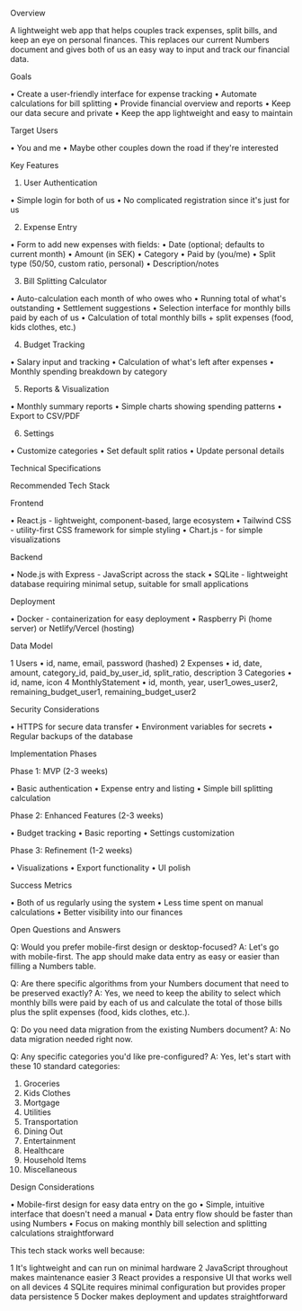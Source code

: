 Overview

A lightweight web app that helps couples track expenses, split bills, and keep an eye on personal finances. This replaces our current Numbers document and gives both of us an
easy way to input and track our financial data.


Goals

 • Create a user-friendly interface for expense tracking
 • Automate calculations for bill splitting
 • Provide financial overview and reports
 • Keep our data secure and private
 • Keep the app lightweight and easy to maintain


Target Users

 • You and me
 • Maybe other couples down the road if they're interested


Key Features

1. User Authentication

 • Simple login for both of us
 • No complicated registration since it's just for us

2. Expense Entry

 • Form to add new expenses with fields:
    • Date (optional; defaults to current month)
    • Amount (in SEK)
    • Category
    • Paid by (you/me)
    • Split type (50/50, custom ratio, personal)
    • Description/notes

3. Bill Splitting Calculator

 • Auto-calculation each month of who owes who
 • Running total of what's outstanding
 • Settlement suggestions
 • Selection interface for monthly bills paid by each of us
 • Calculation of total monthly bills + split expenses (food, kids clothes, etc.)

4. Budget Tracking

 • Salary input and tracking
 • Calculation of what's left after expenses
 • Monthly spending breakdown by category

5. Reports & Visualization

 • Monthly summary reports
 • Simple charts showing spending patterns
 • Export to CSV/PDF

6. Settings

 • Customize categories
 • Set default split ratios
 • Update personal details


Technical Specifications

Recommended Tech Stack

Frontend

 • React.js - lightweight, component-based, large ecosystem
 • Tailwind CSS - utility-first CSS framework for simple styling
 • Chart.js - for simple visualizations

Backend

 • Node.js with Express - JavaScript across the stack
 • SQLite - lightweight database requiring minimal setup, suitable for small applications

Deployment

 • Docker - containerization for easy deployment
 • Raspberry Pi (home server) or Netlify/Vercel (hosting)

Data Model

 1 Users
    • id, name, email, password (hashed)
 2 Expenses
    • id, date, amount, category_id, paid_by_user_id, split_ratio, description
 3 Categories
    • id, name, icon
 4 MonthlyStatement
    • id, month, year, user1_owes_user2, remaining_budget_user1, remaining_budget_user2

Security Considerations

 • HTTPS for secure data transfer
 • Environment variables for secrets
 • Regular backups of the database


Implementation Phases

Phase 1: MVP (2-3 weeks)

 • Basic authentication
 • Expense entry and listing
 • Simple bill splitting calculation

Phase 2: Enhanced Features (2-3 weeks)

 • Budget tracking
 • Basic reporting
 • Settings customization

Phase 3: Refinement (1-2 weeks)

 • Visualizations
 • Export functionality
 • UI polish


Success Metrics

 • Both of us regularly using the system
 • Less time spent on manual calculations
 • Better visibility into our finances


Open Questions and Answers

Q: Would you prefer mobile-first design or desktop-focused?
A: Let's go with mobile-first. The app should make data entry as easy or easier than filling a Numbers table.

Q: Are there specific algorithms from your Numbers document that need to be preserved exactly?
A: Yes, we need to keep the ability to select which monthly bills were paid by each of us and calculate the total of those bills plus the split expenses (food, kids clothes, etc.).

Q: Do you need data migration from the existing Numbers document?
A: No data migration needed right now.

Q: Any specific categories you'd like pre-configured?
A: Yes, let's start with these 10 standard categories:
 1. Groceries
 2. Kids Clothes
 3. Mortgage
 4. Utilities
 5. Transportation
 6. Dining Out
 7. Entertainment
 8. Healthcare
 9. Household Items
 10. Miscellaneous

Design Considerations

 • Mobile-first design for easy data entry on the go
 • Simple, intuitive interface that doesn't need a manual
 • Data entry flow should be faster than using Numbers
 • Focus on making monthly bill selection and splitting calculations straightforward

This tech stack works well because:

 1 It's lightweight and can run on minimal hardware
 2 JavaScript throughout makes maintenance easier
 3 React provides a responsive UI that works well on all devices
 4 SQLite requires minimal configuration but provides proper data persistence
 5 Docker makes deployment and updates straightforward
